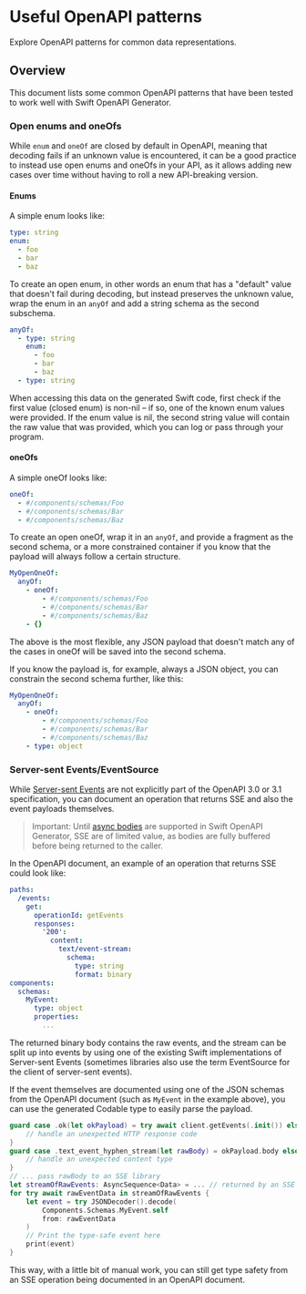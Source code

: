 # Useful OpenAPI patterns

Explore OpenAPI patterns for common data representations. 

## Overview

This document lists some common OpenAPI patterns that have been tested to work well with Swift OpenAPI Generator.

### Open enums and oneOfs

While `enum` and `oneOf` are closed by default in OpenAPI, meaning that decoding fails if an unknown value is encountered, it can be a good practice to instead use open enums and oneOfs in your API, as it allows adding new cases over time without having to roll a new API-breaking version.

#### Enums

A simple enum looks like:

```yaml
type: string
enum:
  - foo
  - bar
  - baz
```

To create an open enum, in other words an enum that has a "default" value that doesn't fail during decoding, but instead preserves the unknown value, wrap the enum in an `anyOf` and add a string schema as the second subschema.

```yaml
anyOf:
  - type: string
    enum:
      - foo
      - bar
      - baz
  - type: string
```

When accessing this data on the generated Swift code, first check if the first value (closed enum) is non-nil – if so, one of the known enum values were provided. If the enum value is nil, the second string value will contain the raw value that was provided, which you can log or pass through your program.

#### oneOfs

A simple oneOf looks like:

```yaml
oneOf:
  - #/components/schemas/Foo
  - #/components/schemas/Bar
  - #/components/schemas/Baz
```

To create an open oneOf, wrap it in an `anyOf`, and provide a fragment as the second schema, or a more constrained container if you know that the payload will always follow a certain structure.

```yaml
MyOpenOneOf:
  anyOf:
    - oneOf:
        - #/components/schemas/Foo
        - #/components/schemas/Bar
        - #/components/schemas/Baz
    - {}
```

The above is the most flexible, any JSON payload that doesn't match any of the cases in oneOf will be saved into the second schema.

If you know the payload is, for example, always a JSON object, you can constrain the second schema further, like this:

```yaml
MyOpenOneOf:
  anyOf:
    - oneOf:
        - #/components/schemas/Foo
        - #/components/schemas/Bar
        - #/components/schemas/Baz
    - type: object
```

### Server-sent Events/EventSource

While [Server-sent Events](https://en.wikipedia.org/wiki/Server-sent_events) are not explicitly part of the OpenAPI 3.0 or 3.1 specification, you can document an operation that returns SSE and also the event payloads themselves.

> Important: Until [async bodies](https://github.com/apple/swift-openapi-generator/issues/9) are supported in Swift OpenAPI Generator, SSE are of limited value, as bodies are fully buffered before being returned to the caller.

In the OpenAPI document, an example of an operation that returns SSE could look like:

```yaml
paths:
  /events:
    get:
      operationId: getEvents
      responses:
        '200':
          content:
            text/event-stream:
              schema:
                type: string
                format: binary
components:
  schemas:
    MyEvent:
      type: object
      properties:
        ...
```

The returned binary body contains the raw events, and the stream can be split up into events by using one of the existing Swift implementations of Server-sent Events (sometimes libraries also use the term EventSource for the client of server-sent events).

If the event themselves are documented using one of the JSON schemas from the OpenAPI document (such as `MyEvent` in the example above), you can use the generated Codable type to easily parse the payload.

```swift
guard case .ok(let okPayload) = try await client.getEvents(.init()) else {
    // handle an unexpected HTTP response code
}
guard case .text_event_hyphen_stream(let rawBody) = okPayload.body else {
    // handle an unexpected content type
}
// ... pass rawBody to an SSE library
let streamOfRawEvents: AsyncSequence<Data> = ... // returned by an SSE library
for try await rawEventData in streamOfRawEvents {
    let event = try JSONDecoder().decode(
        Components.Schemas.MyEvent.self
        from: rawEventData
    )
    // Print the type-safe event here
    print(event)
}
```

This way, with a little bit of manual work, you can still get type safety from an SSE operation being documented in an OpenAPI document.
